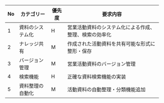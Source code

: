 |No|カテゴリー|優先度|要求内容|
|--|--|--|--|
|1|資料のシステム化|H|営業活動資料のシステム化による作成、整理、検索の効率化|
|2|ナレッジ共有|M|作成された活動資料を共有可能な形式に整形・保存|
|3|バージョン管理|M|営業活動資料のバージョン管理|
|4|検索機能|H|正確な資料検索機能の実装|
|5|資料整理の自動化|M|活動資料の自動整理・分類機能追加|

